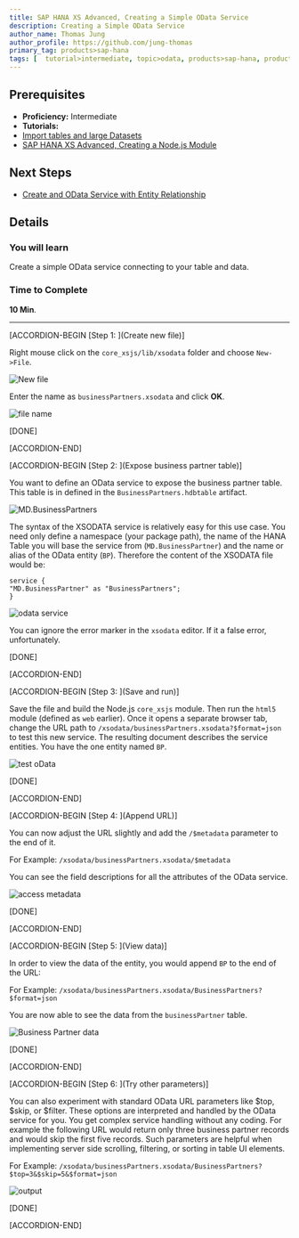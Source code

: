 ```yaml
---
title: SAP HANA XS Advanced, Creating a Simple OData Service
description: Creating a Simple OData Service
author_name: Thomas Jung
author_profile: https://github.com/jung-thomas
primary_tag: products>sap-hana
tags: [  tutorial>intermediate, topic>odata, products>sap-hana, products>sap-hana\,-express-edition   ]
---
```

## Prerequisites  
- **Proficiency:** Intermediate
- **Tutorials:**
- [Import tables and large Datasets](https://developers.sap.com/tutorials/xsa-import-shine-data.html)
- [SAP HANA XS Advanced, Creating a Node.js Module](https://developers.sap.com/tutorials/xsa-xsjs-xsodata.html)

## Next Steps
- [Create and OData Service with Entity Relationship](https://developers.sap.com/tutorials/xsa-xsodata-entity.html)

## Details
### You will learn  
Create a simple OData service connecting to your table and data.

### Time to Complete
**10 Min**.

---

[ACCORDION-BEGIN [Step 1: ](Create new file)]

Right mouse click on the `core_xsjs/lib/xsodata` folder and choose `New->File`.

![New file](1.png)

Enter the name as `businessPartners.xsodata` and click **OK**.

![file name](2.png)

[DONE]

[ACCORDION-END]

[ACCORDION-BEGIN [Step 2: ](Expose business partner table)]

You want to define an OData service to expose the business partner table. This table is in defined in the `BusinessPartners.hdbtable` artifact.

![MD.BusinessPartners](3_1.png)

The syntax of the XSODATA service is relatively easy for this use case. You need only define a namespace (your package path), the name of the HANA Table you will base the service from (`MD.BusinessPartner`) and the name or alias of the OData entity (`BP`). Therefore the content of the XSODATA file would be:

```text
service {
"MD.BusinessPartner" as "BusinessPartners";
}
```

![odata service](3.png)

You can ignore the error marker in the `xsodata` editor.  If it a false error, unfortunately.

[DONE]

[ACCORDION-END]

[ACCORDION-BEGIN [Step 3: ](Save and run)]

Save the file and build the Node.js `core_xsjs` module. Then run the `html5` module (defined as `web` earlier). Once it opens a separate browser tab, change the URL path to `/xsodata/businessPartners.xsodata?$format=json` to test this new service. The resulting document describes the service entities.  You have the one entity named `BP`.

![test oData](4.png)

[DONE]

[ACCORDION-END]

[ACCORDION-BEGIN [Step 4: ](Append URL)]

You can now adjust the URL slightly and add the `/$metadata` parameter to the end of it.

For Example: `/xsodata/businessPartners.xsodata/$metadata`

You can see the field descriptions for all the attributes of the OData service.

![access metadata](5.png)

[DONE]

[ACCORDION-END]

[ACCORDION-BEGIN [Step 5: ](View data)]

In order to view the data of the entity, you would append `BP` to the end of the URL:

For Example:`/xsodata/businessPartners.xsodata/BusinessPartners?$format=json`You are now able to see the data from the `businessPartner` table.  ![Business Partner data](6.png)

[DONE]

[ACCORDION-END]

[ACCORDION-BEGIN [Step 6: ](Try other parameters)]

You can also experiment with standard OData URL parameters like $top, $skip, or $filter.  These options are interpreted and handled by the OData service for you.  You get complex service handling without any coding. For example the following URL would return only three business partner records and would skip the first five records.  Such parameters are helpful when implementing server side scrolling, filtering, or sorting in table UI elements.

For Example:`/xsodata/businessPartners.xsodata/BusinessPartners?$top=3&$skip=5&$format=json`

![output](7.png)

[DONE]

[ACCORDION-END]
